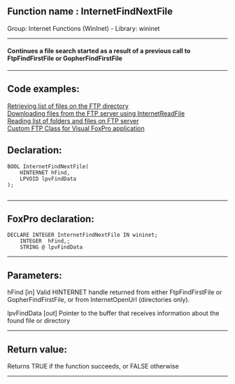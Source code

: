 
## Function name : InternetFindNextFile
Group: Internet Functions (WinInet) - Library: wininet    
***  


#### Continues a file search started as a result of a previous call to FtpFindFirstFile or GopherFindFirstFile
***  


## Code examples:
[Retrieving list of files on the FTP directory](../../samples/sample_046.md)  
[Downloading files from the FTP server using InternetReadFile](../../samples/sample_063.md)  
[Reading list of folders and files on FTP server](../../samples/sample_340.md)  
[Custom FTP Class for Visual FoxPro application](../../samples/sample_344.md)  

## Declaration:
```foxpro  
BOOL InternetFindNextFile(
    HINTERNET hFind,
    LPVOID lpvFindData
);
  
```  
***  


## FoxPro declaration:
```foxpro  
DECLARE INTEGER InternetFindNextFile IN wininet;
	INTEGER  hFind,;
	STRING @ lpvFindData  
```  
***  


## Parameters:
hFind
[in] Valid HINTERNET handle returned from either FtpFindFirstFile or GopherFindFirstFile, or from InternetOpenUrl (directories only).

lpvFindData
[out] Pointer to the buffer that receives information about the found file or directory  
***  


## Return value:
Returns TRUE if the function succeeds, or FALSE otherwise  
***  

